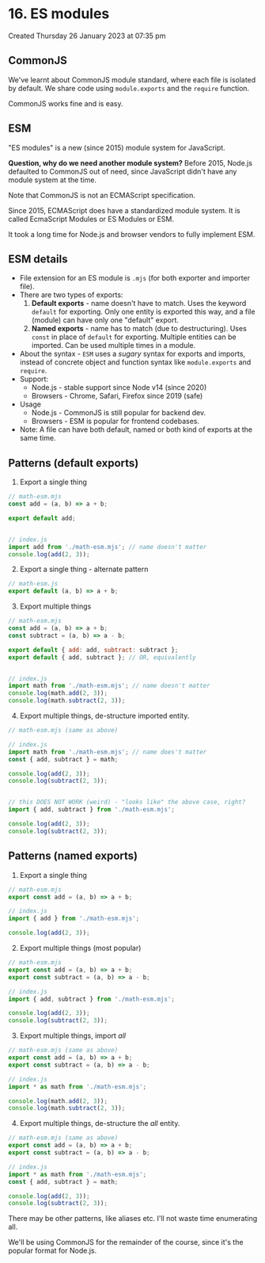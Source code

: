 # 16. ES modules
Created Thursday 26 January 2023 at 07:35 pm

## CommonJS
We've learnt about CommonJS module standard, where each file is isolated by default. We share code using `module.exports` and the `require` function.

CommonJS works fine and is easy.


## ESM
"ES modules" is a new (since 2015) module system for JavaScript. 

**Question, why do we need another module system?**
Before 2015, Node.js defaulted to CommonJS out of need, since JavaScript didn't have any module system at the time.

Note that CommonJS is not an ECMAScript specification.

Since 2015, ECMAScript does have a standardized module system. It is called EcmaScript Modules or ES Modules or ESM. 

It took a long time for Node.js and browser vendors to fully implement ESM.


## ESM details
- File extension for an ES module is `.mjs` (for both exporter and importer file).
- There are two types of exports:
	1. **Default exports** - name doesn't have to match. Uses the keyword `default` for exporting. Only one entity is exported this way, and a file (module) can have only one "default" export.
	2. **Named exports** - name has to match (due to destructuring). Uses `const` in place of `default` for exporting. Multiple entities can be imported. Can be used multiple times in a module.
- About the syntax - `ESM` uses a *sugary* syntax for exports and imports, instead of concrete object and function syntax like `module.exports` and `require`.
- Support:
	- Node.js - stable support since Node v14 (since 2020)
	- Browsers - Chrome, Safari, Firefox since 2019 (safe)
- Usage
	- Node.js - CommonJS is still popular for backend dev.
	- Browsers - ESM is popular for frontend codebases.
- Note: A file can have both default, named or both kind of exports at the same time.

## Patterns (default exports)
1. Export a single thing
```js
// math-esm.mjs
const add = (a, b) => a + b;

export default add;


// index.js
import add from './math-esm.mjs'; // name doesn't matter
console.log(add(2, 3));
```
2. Export a single thing - alternate pattern
```js
// math-esm.js
export default (a, b) => a + b;
```
3. Export multiple things
```js
// math-esm.mjs
const add = (a, b) => a + b;
const subtract = (a, b) => a - b;

export default { add: add, subtract: subtract };
export default { add, subtract }; // OR, equivalently


// index.js
import math from './math-esm.mjs'; // name doesn't matter
console.log(math.add(2, 3));
console.log(math.subtract(2, 3));
```
4. Export multiple things, de-structure imported entity.
```js
// math-esm.mjs (same as above)

// index.js
import math from './math-esm.mjs'; // name does't matter
const { add, subtract } = math;

console.log(add(2, 3));
console.log(subtract(2, 3));


// this DOES NOT WORK (weird) - "looks like" the above case, right?
import { add, subtract } from './math-esm.mjs';

console.log(add(2, 3));
console.log(subtract(2, 3));
```


## Patterns (named exports)
1. Export a single thing
```js
// math-esm.mjs
export const add = (a, b) => a + b;

// index.js
import { add } from './math-esm.mjs';

console.log(add(2, 3));
```
2. Export multiple things (most popular)
```js
// math-esm.mjs
export const add = (a, b) => a + b;
export const subtract = (a, b) => a - b;

// index.js
import { add, subtract } from './math-esm.mjs';

console.log(add(2, 3));
console.log(subtract(2, 3));
```
3. Export multiple things, import *all*
```js
// math-esm.mjs (same as above)
export const add = (a, b) => a + b;
export const subtract = (a, b) => a - b;

// index.js
import * as math from './math-esm.mjs';

console.log(math.add(2, 3));
console.log(math.subtract(2, 3));
```
4. Export multiple things, de-structure the *all* entity.
```js
// math-esm.mjs (same as above)
export const add = (a, b) => a + b;
export const subtract = (a, b) => a - b;

// index.js
import * as math from './math-esm.mjs';
const { add, subtract } = math;

console.log(add(2, 3));
console.log(subtract(2, 3));
```
There may be other patterns, like aliases etc. I'll not waste time enumerating all.

We'll be using CommonJS for the remainder of the course, since it's the popular format for Node.js.